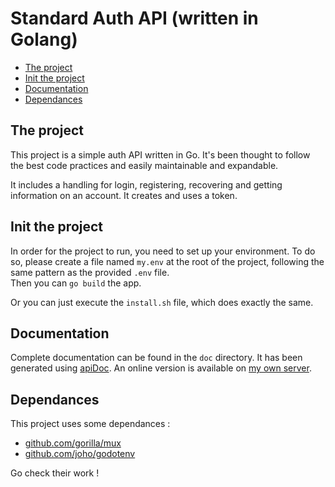 # Standard Auth API (written in Golang) <!-- omit in toc -->

- [The project](#the-project)
- [Init the project](#init-the-project)
- [Documentation](#documentation)
- [Dependances](#dependances)

## The project
This project is a simple auth API written in Go. It's been thought to follow the best code practices and easily maintainable and expandable.

It includes a handling for login, registering, recovering and getting information on an account. It creates and uses a token.

## Init the project
In order for the project to run, you need to set up your environment. To do so, please create a file named `my.env` at the root of the project, following the same pattern as the provided `.env` file.  
Then you can `go build` the app.

Or you can just execute the `install.sh` file, which does exactly the same.

## Documentation
Complete documentation can be found in the `doc` directory. It has been generated using [apiDoc](https://apidocjs.com). An online version is available on [my own server]().

## Dependances
This project uses some dependances :
- [github.com/gorilla/mux](https://github.com/gorilla/mux)
- [github.com/joho/godotenv](https://github.com/joho/godotenv)

Go check their work !
